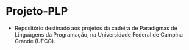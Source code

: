 # Projeto-PLP
- Repositório destinado aos projetos da cadeira de Paradigmas de Linguagens da Programação, na Universidade Federal de Campina Grande (UFCG).
